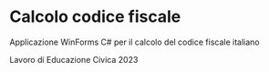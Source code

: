 # Calcolo codice fiscale

Applicazione WinForms C# per il calcolo del codice fiscale italiano

Lavoro di Educazione Civica 2023
